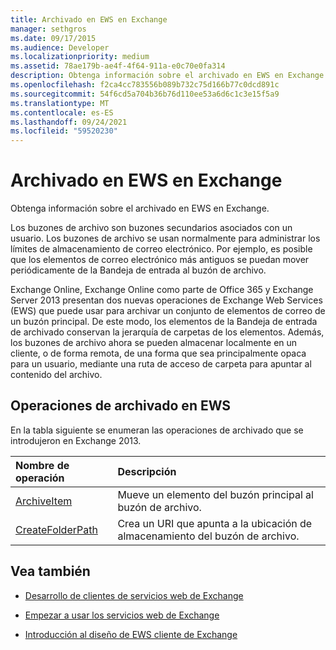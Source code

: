 ```yaml
---
title: Archivado en EWS en Exchange
manager: sethgros
ms.date: 09/17/2015
ms.audience: Developer
ms.localizationpriority: medium
ms.assetid: 78ae179b-ae4f-4f64-911a-e0c70e0fa314
description: Obtenga información sobre el archivado en EWS en Exchange.
ms.openlocfilehash: f2ca4cc783556b089b732c75d166b77c0dcd891c
ms.sourcegitcommit: 54f6cd5a704b36b76d110ee53a6d6c1c3e15f5a9
ms.translationtype: MT
ms.contentlocale: es-ES
ms.lasthandoff: 09/24/2021
ms.locfileid: "59520230"
---
```

# <a name="archiving-in-ews-in-exchange"></a>Archivado en EWS en Exchange

Obtenga información sobre el archivado en EWS en Exchange.
  
Los buzones de archivo son buzones secundarios asociados con un usuario. Los buzones de archivo se usan normalmente para administrar los límites de almacenamiento de correo electrónico. Por ejemplo, es posible que los elementos de correo electrónico más antiguos se puedan mover periódicamente de la Bandeja de entrada al buzón de archivo. 
  
Exchange Online, Exchange Online como parte de Office 365 y Exchange Server 2013 presentan dos nuevas operaciones de Exchange Web Services (EWS) que puede usar para archivar un conjunto de elementos de correo de un buzón principal. De este modo, los elementos de la Bandeja de entrada de archivado conservan la jerarquía de carpetas de los elementos. Además, los buzones de archivo ahora se pueden almacenar localmente en un cliente, o de forma remota, de una forma que sea principalmente opaca para un usuario, mediante una ruta de acceso de carpeta para apuntar al contenido del archivo.
  
## <a name="archiving-operations-in-ews"></a>Operaciones de archivado en EWS

En la tabla siguiente se enumeran las operaciones de archivado que se introdujeron en Exchange 2013. 
  
|**Nombre de operación**|**Descripción**|
|:-----|:-----|
|[ArchiveItem](https://msdn.microsoft.com/library/1af216b3-13ea-498e-b4fc-23513755d731%28Office.15%29.aspx) <br/> |Mueve un elemento del buzón principal al buzón de archivo.  <br/> |
|[CreateFolderPath](https://msdn.microsoft.com/library/5a10aa5e-3f25-4ec3-a0b9-284c30918a1f%28Office.15%29.aspx) <br/> |Crea un URI que apunta a la ubicación de almacenamiento del buzón de archivo.  <br/> |
   
## <a name="see-also"></a>Vea también

- [Desarrollo de clientes de servicios web de Exchange](develop-web-service-clients-for-exchange.md)
    
- [Empezar a usar los servicios web de Exchange](start-using-web-services-in-exchange.md)
    
- [Introducción al diseño de EWS cliente de Exchange](ews-client-design-overview-for-exchange.md)
    

